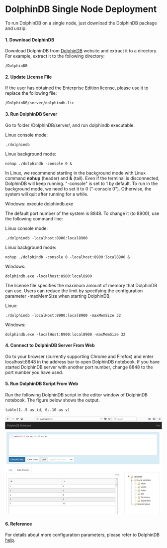 # DolphinDB Single Node Deployment

To run DolphinDB on a single node, just download the DolphinDB package and unzip.  

#### 1. Download DolphinDB

Download DolphinDB from [DolphinDB](http://www.dolphindb.com/downloads.html) website and extract it to a directory. For example, extract it to the following directory:

```
/DolphinDB
```

#### 2. Update License File 

If the user has obtained the Enterprise Edition license, please use it to replace the following file:

```
/DolphinDB/server/dolphindb.lic
```

#### 3. Run DolphinDB Server

Go to folder /DolphinDB/server/, and run dolphindb executable. 

Linux console mode: 
```
./dolphindb
```
Linux background mode: 
```
nohup ./dolphindb -console 0 &
```
In Linux, we recommend starting in the background mode with Linux command **nohup** (header) and **&** (tail). Even if the terminal is disconnected, DolphinDB will keep running. "-console" is set to 1 by default. To run in the background mode, we need to set it to 0 ("-console 0"). Otherwise, the system will quit after running for a while. 

Windows: execute dolphindb.exe

The default port number of the system is 8848. To change it (to 8900), use the following command line:

Linux console mode:
```
./dolphindb -localhost:8900:local8900
```

Linux background mode:
```
nohup ./dolphindb -console 0 -localhost:8900:local8900 &
```

Windows:
```
dolphindb.exe -localhost:8900:local8900
```

The license file specifies the maximum amount of memory that DolphinDB can use. Users can reduce the limit by specifying the configuration parameter -maxMemSize when starting DolphinDB. 

Linux:
```
./dolphindb -localHost:8900:local8900 -maxMemSize 32
```
Windows:
```
dolphindb.exe -localHost:8900:local8900 -maxMemSize 32
```

#### 4. Connect to DolphinDB Server From Web

Go to your browser (currently supporting Chrome and Firefox) and enter localhost:8848 in the address bar to open DolphinDB notebook. If you have started DolphinDB server with another port number, change 8848 to the port number you have used.


#### 5. Run DolphinDB Script From Web

Run the following DolphinDB script in the editor window of DolphinDB notebook. The figure below shows the output.

```
table(1..5 as id, 6..10 as v)
```
![](images/single_web.JPG)


#### 6. Reference

For details about more configuration parameters, please refer to DolphinDB [help](http://dolphindb.com/help/).

